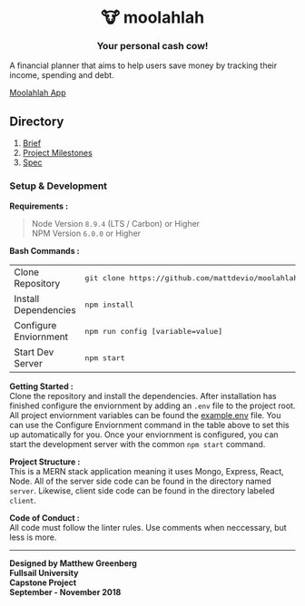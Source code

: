 <h1 align="center">🐮 moolahlah</h1>
<h3 align="center">Your personal cash cow!</h3>

A financial planner that aims to help users save money by tracking their income, spending and debt.

[Moolahlah App](http://moolahlah.com)

## Directory

1. [Brief](/docs/BRIEF.md)
2. [Project Milestones](/docs/PROJECT_MILESTONES.md)
3. [Spec](/docs/SPEC.md)

### Setup & Development

**Requirements :**<br>
> Node Version `8.9.4` (LTS / Carbon) or Higher<br>
> NPM Version `6.0.0` or Higher<br>

**Bash Commands :**
<table>
  <tr>
    <td>Clone Repository</td>
    <td><pre>git clone https://github.com/mattdevio/moolahlah.git && cd moolahlah</pre></td>
  </tr>
  <tr>
    <td>Install Dependencies</td>
    <td><pre>npm install</pre></td>
  </tr>
  <tr>
    <td>Configure Enviornment</td>
    <td><pre>npm run config [variable=value]</pre></td>
  </tr>
  <tr>
    <td>Start Dev Server</td>
    <td><pre>npm start</pre></td>
  </tr>
</table>

**Getting Started :**<br>
Clone the repository and install the dependencies. After installation has finished configure the enviornment by adding an `.env` file to the project root. All project enviornment variables can be found the [example.env](/example.env) file. You can use the Configure Enviornment command in the table above to set this up automatically for you. Once your enviornment is configured, you can start the development server with the common `npm start` command.

**Project Structure :**<br>
This is a MERN stack application meaning it uses Mongo, Express, React, Node. All of the server side code can be found in the directory named `server`. Likewise, client side code can be found in the directory labeled `client`. 

**Code of Conduct :**<br>
All code must follow the linter rules. Use comments when neccessary, but less is more.

___
**Designed by Matthew Greenberg**<br>
**Fullsail University**<br>
**Capstone Project**<br>
**September - November 2018**

